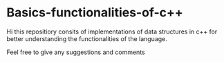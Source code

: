 # Basics-functionalities-of-c++
Hi
this repositiory consits of implementations of data structures in c++
 for better understanding the functionalities of the language.

Feel free to give any suggestions and comments
